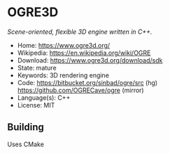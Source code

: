 # OGRE3D

_Scene-oriented, flexible 3D engine written in C++._

- Home: https://www.ogre3d.org/
- Wikipedia: https://en.wikipedia.org/wiki/OGRE
- Download: https://www.ogre3d.org/download/sdk
- State: mature
- Keywords: 3D rendering engine
- Code: https://bitbucket.org/sinbad/ogre/src (hg) https://github.com/OGRECave/ogre (mirror)
- Language(s): C++
- License: MIT

## Building

Uses CMake

